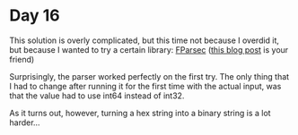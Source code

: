 # Day 16

This solution is overly complicated, but this time not because I overdid it,
but because I wanted to try a certain library:
[FParsec](https://www.quanttec.com/fparsec/)
([this blog post](https://tyrrrz.me/blog/parsing-with-fparsec) is your friend)

Surprisingly, the parser worked perfectly on the first try.
The only thing that I had to change after running it for the first time with
the actual input, was that the value had to use int64 instead of int32.

As it turns out, however, turning a hex string into a binary string is a lot
harder…

